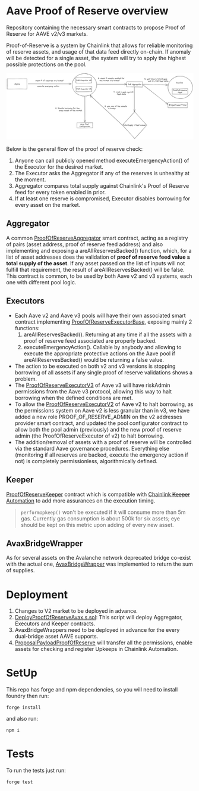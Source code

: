 # Aave Proof of Reserve overview

Repository containing the necessary smart contracts to propose Proof of Reserve for AAVE v2/v3 markets.

Proof-of-Reserve is a system by Chainlink that allows for reliable monitoring of reserve assets, and usage of that data feed directly on-chain. If anomaly will be detected for a single asset, the system will try to apply the highest possible protections on the pool.

![proof-of-reserve overview](./proof-of-reserve.png)

Below is the general flow of the proof of reserve check:

1. Anyone can call publicly opened method executeEmergencyAction() of the Executor for the desired market.
2. The Executor asks the Aggregator if any of the reserves is unhealthy at the moment.
3. Aggregator compares total supply against Chainlink's Proof of Reserve feed for every token enabled in prior.
4. If at least one reserve is compromised, Executor disables borrowing for every asset on the market.

## Aggregator

A common [ProofOfReserveAggregator](./src/contracts/ProofOfReserveAggregator.sol) smart contract, acting as a registry of pairs (asset address, proof of reserve feed address) and also implementing and exposing a areAllReservesBacked() function, which, for a list of asset addresses does the validation of **proof of reserve feed value ≥ total supply of the asset**. If any asset passed on the list of inputs will not fulfill that requirement, the result of areAllReservesBacked() will be false.
This contract is common, to be used by both Aave v2 and v3 systems, each one with different pool logic.

## Executors

- Each Aave v2 and Aave v3 pools will have their own associated smart contract implementing [ProofOfReserveExecutorBase](./src/contracts/ProofOfReserveExecutorBase.sol), exposing mainly 2 functions:
  1. areAllReservesBacked(). Returning at any time if all the assets with a proof of reserve feed associated are properly backed.
  2. executeEmergencyAction(). Callable by anybody and allowing to execute the appropriate protective actions on the Aave pool if areAllReservesBacked() would be returning a false value.
- The action to be executed on both v2 and v3 versions is stopping borrowing of all assets if any single proof of reserve validations shows a problem.
- The [ProofOfReserveExecutorV3](./src/contracts/ProofOfReserveExecutorV3.sol) of Aave v3 will have riskAdmin permissions from the Aave v3 protocol, allowing this way to halt borrowing when the defined conditions are met.
- To allow the [ProofOfReserveExecutorV2](./src/contracts/ProofOfReserveExecutorV2.sol) of Aave v2 to halt borrowing, as the permissions system on Aave v2 is less granular than in v3, we have added a new role PROOF_OF_RESERVE_ADMIN on the v2 addresses provider smart contract, and updated the pool configurator contract to allow both the pool admin (previously) and the new proof of reserve admin (the ProofOfReserveExecutor of v2) to halt borrowing.
- The addition/removal of assets with a proof of reserve will be controlled via the standard Aave governance procedures. Everything else (monitoring if all reserves are backed, execute the emergency action if not) is completely permissionless, algorithmically defined.

## Keeper

[ProofOfReserveKeeper](./src/contracts/ProofOfReserveKeeper.sol) contract which is compatible with [Chainlink ~~Keeper~~ Automation](https://docs.chain.link/docs/chainlink-automation/introduction/) to add more assurances on the execution timing.

> `performUpkeep()` won't be executed if it will consume more than 5m gas. Currently gas consumption is about 500k for six assets; eye should be kept on this metric upon adding of every new asset.

## AvaxBridgeWrapper

As for several assets on the Avalanche network deprecated bridge co-exist with the actual one, [AvaxBridgeWrapper](./src/contracts/AvaxBridgeWrapper.sol) was implemented to return the sum of supplies.

# Deployment

1. Changes to V2 market to be deployed in advance.
2. [DeployProofOfReserveAvax.s.sol](./scripts/DeployProofOfReserveAvax.s.sol): This script will deploy Aggregator, Executors and Keeper contracts.
3. AvaxBridgeWrappers need to be deployed in advance for the every dual-bridge asset AAVE supports.
4. [ProposalPayloadProofOfReserve](./src/proposal/ProposalPayloadProofOfReserve.sol) will transfer all the permissions, enable assets for checking and register Upkeeps in Chainlink Automation.

# SetUp

This repo has forge and npm dependencies, so you will need to install foundry then run:

```
forge install
```

and also run:

```
npm i
```

# Tests

To run the tests just run:

```
forge test
```
